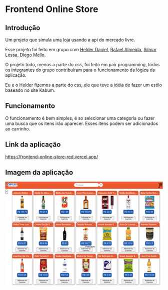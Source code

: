 # Frontend Online Store

## Introdução
Um projeto que simula uma loja usando a api do mercado livre.

Esse projeto foi feito em grupo com [Helder Daniel](https://github.com/helderdsa), [Rafael Almeida](https://github.com/RafaelFAlm), [Silmar Lessa](https://github.com/SilmarLessa), [Diego Mello](https://github.com/diegomello).

O projeto todo, menos a parte do css, foi feito em pair programming, todos os integrantes do grupo contribuíram para o funcionamento da lógica da aplicação.

Eu e o Helder fizemos a parte do css, ele que teve a idéia de fazer um estilo baseado no site Kabum.

## Funcionamento
O funcionamento é bem simples, é so selecionar uma categoria ou fazer uma busca que os itens irão aparecer. Esses itens podem ser adicionados ao carrinho.

## Link da aplicação
https://frontend-online-store-red.vercel.app/

## Imagem da aplicação
![Kapow](image/kapow.png)

